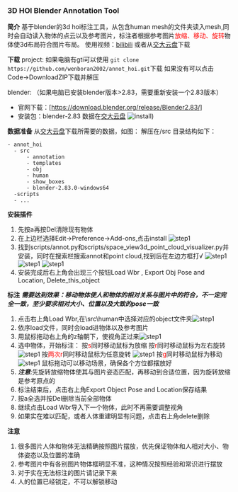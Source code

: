 ### 3D HOI Blender Annotation Tool
**简介**
基于blender的3d hoi标注工具，从包含human mesh的文件夹读入mesh,同时会自动读入物体的点云以及参考图片，标注者根据参考图片<font color=red>放缩、移动、旋转</font>物体使3d布局符合图片布局。
使用视频：[bilibili](https://www.bilibili.com/video/BV1SE421T7cb/)
或者从[交大云盘](https://jbox.sjtu.edu.cn/l/61ZUCj)下载



**下载** 
project:
如果电脑有gti可以使用
`git clone https://github.com/wenboran2002/annot_hoi.git`下载
如果没有可以点击Code->DownloadZIP下载并解压

blender:
（如果电脑已安装blender版本>2.83，需要重新安装一个2.83版本）
* 官网下载：[https://download.blender.org/release/Blender2.83/]
* 安装包：blender-2.83 数据在[交大云盘](https://jbox.sjtu.edu.cn/l/61ZUCj)
  ![install](https://github.com/wenboran2002/annot_hoi/blob/main/imgs/install.png))
  
**数据准备**
从[交大云盘](https://jbox.sjtu.edu.cn/l/61ZUCj)下载所需要的数据，如图：
解压在/src
目录结构如下：
```
- annot_hoi
  - src
      - annotation
      - templates
      - obj
      - human
      - show_boxes
      - blender-2.83.0-windows64
  -scripts
  - ...
```

**安装插件**
1. 先按a再按Del清除现有物体
2. 在上边栏选择Edit->Preference->Add-ons,点击install ![step1](https://github.com/wenboran2002/annot_hoi/blob/main/imgs/1.png)
3. 找到scripts/annot.py和scripts/space_view3d_point_cloud_visualizer.py并安装，同时在搜索栏搜索annot和point cloud,找到后在左边方框打√
![step1](https://github.com/wenboran2002/annot_hoi/blob/main/imgs/9.png)
![step1](https://github.com/wenboran2002/annot_hoi/blob/main/imgs/2.png)
![step1](https://github.com/wenboran2002/annot_hoi/blob/main/imgs/3.png)
4. 安装完成后右上角会出现三个按钮Load Wbr , Export Obj Pose and Location, Delete_this_object
   
**标注**
***需要达到效果：移动物体使人和物体的相对关系与图片中的符合，不一定完全一致，至少要求相对大小、位置以及大致的pose一致***
1. 点击右上角Load Wbr,在\src\human中选择对应的object文件夹![step1](https://github.com/wenboran2002/annot_hoi/blob/main/imgs/4.png)
2. 依序load文件，同时会load进物体以及参考图片
3. 用鼠标拖动右上角的z轴朝下，使视角正过来![step1](https://github.com/wenboran2002/annot_hoi/blob/main/imgs/step7.png)
4. 选中物体，开始标注：
   按<font color=red>s</font>同时移动鼠标为放缩
   按<font color=red>r</font>同时移动鼠标为左右旋转
   ![step1](https://github.com/wenboran2002/annot_hoi/blob/main/imgs/rotate.gif)
   按<font color=red>两次r</font>同时移动鼠标为任意旋转
   ![step1](https://github.com/wenboran2002/annot_hoi/blob/main/imgs/any_rotate.gif)
   按<font color=red>g</font>同时移动鼠标为移动
   ![step1](https://github.com/wenboran2002/annot_hoi/blob/main/imgs/translate.gif)
   鼠标拖动可以移动场景，确保各个方位都摆放好
6. ***注意***:先旋转放缩物体使其与图片姿态匹配，再移动到合适位置，因为旋转放缩是参考原点的
7. 标注结束后，点击右上角Export Object Pose and Location保存结果
8. 按a全选并按Del删除当前全部物体
9. 继续点击Load Wbr导入下一个物体，此时不再需要调整视角
10. 如果实在难以匹配，或者人体重建明显有问题，点击右上角delete删除

**注意**
1. 很多图片人体和物体无法精确按照图片摆放，优先保证物体和人相对大小、物体姿态以及位置的准确
2. 参考图片中有各别图片物体框明显不准，这种情况按照经验和常识进行摆放
3. 对于实在无法标注的图片请记录下来
4. 人的位置已经锁定，不可以解锁移动
